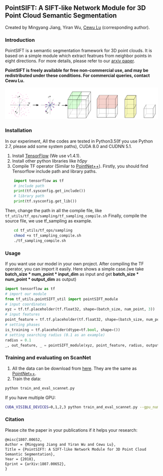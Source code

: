 ## PointSIFT: A SIFT-like Network Module for 3D Point Cloud Semantic Segmentation

Created by Mingyang Jiang, Yiran Wu, [Cewu Lu](http://mvig.sjtu.edu.cn/) (corresponding author).

### Introduction

PointSIFT is a semantic segmentation framework for 3D point clouds. It is based on a simple module which extract featrues from neighbor points in eight directions. For more details, please refer to our [arxiv paper](https://arxiv.org/abs/1807.00652).

**PointSIFT is freely available for free non-commercial use, and may be redistributed under these conditions. For commercial queries, contact Cewu Lu.**

![Fig1 not found!!](img/fig1.png)

### Installation

In our experiment, All the codes are tested in Python3.5(If you use Python 2.7, please add some system paths), CUDA 8.0 and CUDNN 5.1. 

1. Install [TensorFlow](https://www.tensorflow.org/install/) (We use v1.4.1).
2. Install other python libraries like *h5py* 
3. Compile TF operator (Similar to [PointNet++](https://github.com/charlesq34/pointnet2#compile-customized-tf-operators)).  Firstly, you should find Tensorflow include path and library paths.
``` python
    import tensorflow as tf
    # include path
    print(tf.sysconfig.get_include())
    # library path 
    print(tf.sysconfig.get_lib())
```
Then, change the path in all the complie file, like `tf_utils/tf_ops/sampling/tf_sampling_compile.sh`
Finally, compile the source file, we use tf_sampling as example.
``` bash
    cd tf_utils/tf_ops/sampling
    chmod +x tf_sampling_compile.sh
    ./tf_sampling_compile.sh
```

### Usage
If you want use our model in your own project. After compiling the TF operator, you can import it easily. Here shows a simple case.(we take **batch_size * num_point * input_dim** as input and get **batch_size * num_point * output_dim** as output)
``` python
import tensorflow as tf
# import our module
from tf_utils.pointSIFT_util import pointSIFT_module
# input coordinates
xyz = tf.tf.placeholder(tf.float32, shape=(batch_size, num_point, 3))
# input features
point_feature = tf.tf.placeholder(tf.float32, shape=(batch_size, num_point, input_dim)
# setting phases
is_training = tf.placeholder(dtype=tf.bool, shape=())
# setting searching radius (0.1 as an example)
radius = 0.1
_, out_feature, _ = pointSIFT_module(xyz, point_feature, radius, output_dim, is_training)
``` 


### Training and evaluating on ScanNet

1. All the data can be download from [here](https://shapenet.cs.stanford.edu/media/scannet_data_pointnet2.zip). They are the same as [PointNet++](https://github.com/charlesq34/pointnet2/tree/master/scannet).
2. Train the data:
``` bash
python train_and_eval_scannet.py
```
If you have multiple GPU:
``` bash
CUDA_VISIBLE_DEVICES=0,1,2,3 python train_and_eval_scannet.py --gpu_num=4
```

### Citation

Please cite the paper in your publications if it helps your research:
```
@misc{1807.00652,
Author = {Mingyang Jiang and Yiran Wu and Cewu Lu},
Title = {PointSIFT: A SIFT-like Network Module for 3D Point Cloud Semantic Segmentation},
Year = {2018},
Eprint = {arXiv:1807.00652},
}
```

